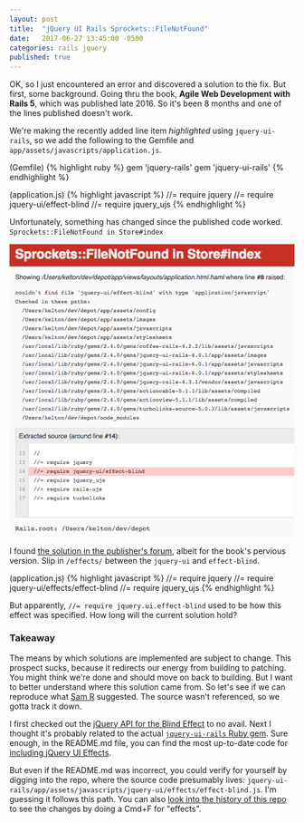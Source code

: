 ```yaml
---
layout: post
title:  "jQuery UI Rails Sprockets::FileNotFound"
date:   2017-06-27 13:45:00 -0500
categories: rails jquery
published: true
---
```

OK, so I just encountered an error and discovered a solution to the fix. But first, some background. Going thru the book, __Agile Web Development with Rails 5__, which was published late 2016. So it's been 8 months and one of the lines published doesn't work.

We're making the recently added line item *highlighted* using `jquery-ui-rails`, so we add the following to the Gemfile and `app/assets/javascripts/application.js`.

(Gemfile)
{% highlight ruby %}
gem 'jquery-rails'
gem 'jquery-ui-rails'
{% endhighlight %}

(application.js)
{% highlight javascript %}
//= require jquery
//= require jquery-ui/effect-blind
//= require jquery_ujs
{% endhighlight %}

Unfortunately, something has changed since the published code worked. `Sprockets::FileNotFound in Store#index`


![jQuery UI Effect Blind](/assets/jquery-ui_effect-blind.png "Error in need of application.js fiddling")

I found [the solution in the publisher's forum](https://forums.pragprog.com/forums/311/topics/12000), albeit for the book's pervious version. Slip in `/effects/` between the `jquery-ui` and `effect-blind`.

(application.js)
{% highlight javascript %}
//= require jquery
//= require jquery-ui/effects/effect-blind
//= require jquery_ujs
{% endhighlight %}

But apparently, `//= require jquery.ui.effect-blind` used to be how this effect was specified. How long will the current solution hold?

### Takeaway

The means by which solutions are implemented are subject to change. This prospect sucks, because it redirects our energy from building to patching. You might think we're done and should move on back to building. But I want to better understand where this solution came from. So let's see if we can reproduce what [Sam R](https://forums.pragprog.com/users/279043) suggested. The source wasn't referenced, so we gotta track it down.

I first checked out the [jQuery API for the Blind Effect](https://api.jqueryui.com/blind-effect/) to no avail. Next I thought it's probably related to the actual [`jquery-ui-rails` Ruby gem](https://github.com/jquery-ui-rails/jquery-ui-rails). Sure enough, in the README.md file, you can find the most up-to-date code for [including jQuery UI Effects](https://github.com/jquery-ui-rails/jquery-ui-rails/blob/master/README.md#effects).

But even if the README.md was incorrect, you could verify for yourself by digging into the repo, where the source code presumably lives: `jquery-ui-rails/app/assets/javascripts/jquery-ui/effects/effect-blind.js`. I'm guessing it follows this path. You can also [look into the history of this repo](https://github.com/jquery-ui-rails/jquery-ui-rails/commit/d504a40538fe5f7998439ad2f8fc5c4a1f843f1c) to see the changes by doing a Cmd+F for "effects".
